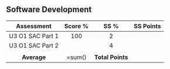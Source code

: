 ## Software Development
|    Assessment    | Score % |       SS %       | SS Points |
| :--------------: | :-----: | :--------------: | :-------: |
| U3 O1 SAC Part 1 |   100   |        2         |           |
| U3 O1 SAC Part 2 |         |        4         |           |
|                  |         |                  |           |
|   **Average**    | =sum()  | **Total Points** |           |

